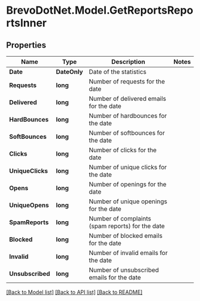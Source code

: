 # BrevoDotNet.Model.GetReportsReportsInner

## Properties

Name | Type | Description | Notes
------------ | ------------- | ------------- | -------------
**Date** | **DateOnly** | Date of the statistics | 
**Requests** | **long** | Number of requests for the date | 
**Delivered** | **long** | Number of delivered emails for the date | 
**HardBounces** | **long** | Number of hardbounces for the date | 
**SoftBounces** | **long** | Number of softbounces for the date | 
**Clicks** | **long** | Number of clicks for the date | 
**UniqueClicks** | **long** | Number of unique clicks for the date | 
**Opens** | **long** | Number of openings for the date | 
**UniqueOpens** | **long** | Number of unique openings for the date | 
**SpamReports** | **long** | Number of complaints (spam reports) for the date | 
**Blocked** | **long** | Number of blocked emails for the date | 
**Invalid** | **long** | Number of invalid emails for the date | 
**Unsubscribed** | **long** | Number of unsubscribed emails for the date | 

[[Back to Model list]](../../README.md#documentation-for-models) [[Back to API list]](../../README.md#documentation-for-api-endpoints) [[Back to README]](../../README.md)

